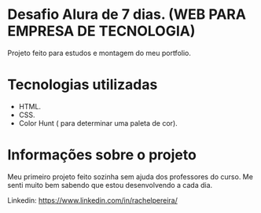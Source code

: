 #  Desafio Alura de 7 dias. (WEB PARA EMPRESA DE TECNOLOGIA)
Projeto feito para estudos e montagem do meu portfolio. 

# Tecnologias utilizadas
- HTML.
- CSS.
- Color Hunt ( para determinar uma paleta de cor).


# Informações sobre o projeto
Meu primeiro projeto feito sozinha sem ajuda dos professores do curso. Me senti muito bem sabendo que estou desenvolvendo a cada dia.

Linkedin: https://www.linkedin.com/in/rachelpereira/
